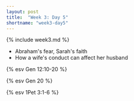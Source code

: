 ```yaml
---
layout: post
title:  "Week 3: Day 5"
shortname: "week3-day5"
---
```


{% include week3.md %}

* Abraham's fear, Sarah's faith
* How a wife's conduct can affect her husband

{% esv Gen 12:10-20 %}

{% esv Gen 20 %}

{% esv 1Pet 3:1-6 %}